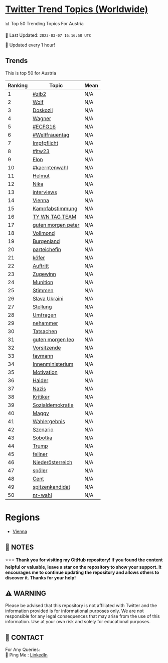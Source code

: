[Twitter Trend Topics (Worldwide)](https://github.com/ErcinDedeoglu/Twitter-Trend-Topics)
==========


📊 Top 50 Trending Topics For Austria

📆 Last Updated: `2023-03-07 16:16:50 UTC`

🔧 Updated every 1 hour!


## Trends

This is top 50 for Austria

| Ranking | Topic | Mean |
| ------- | ------------ | ------------ |
| 1 | [#zib2](http://twitter.com/search?q=%23zib2) | N/A |
| 2 | [Wolf](http://twitter.com/search?q=Wolf) | N/A |
| 3 | [Doskozil](http://twitter.com/search?q=Doskozil) | N/A |
| 4 | [Wagner](http://twitter.com/search?q=Wagner) | N/A |
| 5 | [#ECFG16](http://twitter.com/search?q=%23ECFG16) | N/A |
| 6 | [#Weltfrauentag](http://twitter.com/search?q=%23Weltfrauentag) | N/A |
| 7 | [Impfpflicht](http://twitter.com/search?q=Impfpflicht) | N/A |
| 8 | [#ltw23](http://twitter.com/search?q=%23ltw23) | N/A |
| 9 | [Elon](http://twitter.com/search?q=Elon) | N/A |
| 10 | [#kaerntenwahl](http://twitter.com/search?q=%23kaerntenwahl) | N/A |
| 11 | [Helmut](http://twitter.com/search?q=Helmut) | N/A |
| 12 | [Nika](http://twitter.com/search?q=Nika) | N/A |
| 13 | [interviews](http://twitter.com/search?q=interviews) | N/A |
| 14 | [Vienna](http://twitter.com/search?q=Vienna) | N/A |
| 15 | [Kampfabstimmung](http://twitter.com/search?q=Kampfabstimmung) | N/A |
| 16 | [TY WN TAG TEAM](http://twitter.com/search?q=TY+WN+TAG+TEAM) | N/A |
| 17 | [guten morgen peter](http://twitter.com/search?q=guten+morgen+peter) | N/A |
| 18 | [Vollmond](http://twitter.com/search?q=Vollmond) | N/A |
| 19 | [Burgenland](http://twitter.com/search?q=Burgenland) | N/A |
| 20 | [parteichefin](http://twitter.com/search?q=parteichefin) | N/A |
| 21 | [köfer](http://twitter.com/search?q=k%c3%b6fer) | N/A |
| 22 | [Auftritt](http://twitter.com/search?q=Auftritt) | N/A |
| 23 | [Zugewinn](http://twitter.com/search?q=Zugewinn) | N/A |
| 24 | [Munition](http://twitter.com/search?q=Munition) | N/A |
| 25 | [Stimmen](http://twitter.com/search?q=Stimmen) | N/A |
| 26 | [Slava Ukraini](http://twitter.com/search?q=Slava+Ukraini) | N/A |
| 27 | [Stellung](http://twitter.com/search?q=Stellung) | N/A |
| 28 | [Umfragen](http://twitter.com/search?q=Umfragen) | N/A |
| 29 | [nehammer](http://twitter.com/search?q=nehammer) | N/A |
| 30 | [Tatsachen](http://twitter.com/search?q=Tatsachen) | N/A |
| 31 | [guten morgen leo](http://twitter.com/search?q=guten+morgen+leo) | N/A |
| 32 | [Vorsitzende](http://twitter.com/search?q=Vorsitzende) | N/A |
| 33 | [faymann](http://twitter.com/search?q=faymann) | N/A |
| 34 | [Innenministerium](http://twitter.com/search?q=Innenministerium) | N/A |
| 35 | [Motivation](http://twitter.com/search?q=Motivation) | N/A |
| 36 | [Haider](http://twitter.com/search?q=Haider) | N/A |
| 37 | [Nazis](http://twitter.com/search?q=Nazis) | N/A |
| 38 | [Kritiker](http://twitter.com/search?q=Kritiker) | N/A |
| 39 | [Sozialdemokratie](http://twitter.com/search?q=Sozialdemokratie) | N/A |
| 40 | [Maggy](http://twitter.com/search?q=Maggy) | N/A |
| 41 | [Wahlergebnis](http://twitter.com/search?q=Wahlergebnis) | N/A |
| 42 | [Szenario](http://twitter.com/search?q=Szenario) | N/A |
| 43 | [Sobotka](http://twitter.com/search?q=Sobotka) | N/A |
| 44 | [Trump](http://twitter.com/search?q=Trump) | N/A |
| 45 | [fellner](http://twitter.com/search?q=fellner) | N/A |
| 46 | [Niederösterreich](http://twitter.com/search?q=Nieder%c3%b6sterreich) | N/A |
| 47 | [spöler](http://twitter.com/search?q=sp%c3%b6ler) | N/A |
| 48 | [Cent](http://twitter.com/search?q=Cent) | N/A |
| 49 | [spitzenkandidat](http://twitter.com/search?q=spitzenkandidat) | N/A |
| 50 | [nr-wahl](http://twitter.com/search?q=nr-wahl) | N/A |



# Regions

* [Vienna](</Austria/Vienna.md>)



## 📝 NOTES

⭐⭐⭐ **Thank you for visiting my GitHub repository! If you found the content helpful or valuable, leave a star on the repository to show your support. It encourages me to continue updating the repository and allows others to discover it. Thanks for your help!**


## ⚠️ WARNING

Please be advised that this repository is not affiliated with Twitter and the information provided is for informational purposes only. We are not responsible for any legal consequences that may arise from the use of this information. Use at your own risk and solely for educational purposes.


## 📨 CONTACT

 For Any Queries:  
            🏓 Ping Me : [LinkedIn](https://www.linkedin.com/in/ercindedeoglu/)
